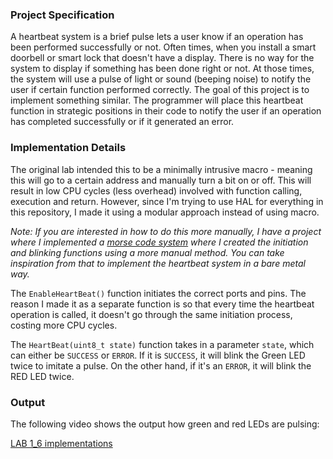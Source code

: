 ### Project Specification
A heartbeat system is a brief pulse lets a user know if an operation has been performed successfully or not. Often times, when you install a smart doorbell or smart lock that doesn't have a display. There is no way for the system to display if something has been done right or not. At those times, the system will use a pulse of light or sound (beeping noise) to notify the user if certain function performed correctly. The goal of this project is to implement something similar. The programmer will place this heartbeat function in strategic positions in their code to notify the user if an operation has completed successfully or if it generated an error.

### Implementation Details
The original lab intended this to be a minimally intrusive macro - meaning this will go to a certain address and manually turn a bit on or off. This will result in low CPU cycles (less overhead) involved with function calling, execution and return. However, since I'm trying to use HAL for everything in this repository, I made it using a modular approach instead of using macro. 

*Note: If you are interested in how to do this more manually, I have a project where I implemented a [morse code system](https://github.com/tiazahmd/LED_Morse) where I created the initiation and blinking functions using a more manual method. You can take inspiration from that to implement the heartbeat system in a bare metal way.*

The `EnableHeartBeat()` function initiates the correct ports and pins. The reason I made it as a separate function is so that every time the heartbeat operation is called, it doesn't go through the same initiation process, costing more CPU cycles.

The `HeartBeat(uint8_t state)` function takes in a parameter `state`, which can either be `SUCCESS` or `ERROR`. If it is `SUCCESS`, it will blink the Green LED twice to imitate a pulse. On the other hand, if it's an `ERROR`, it will blink the RED LED twice. 

### Output
The following video shows the output how green and red LEDs are pulsing:

[LAB 1_6 implementations](https://i.imgur.com/lEbwSnu.mp4)